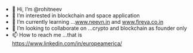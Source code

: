 - 👋 Hi, I’m @rohitneev
- 👀 I’m interested in blockchain and space application
- 🌱 I’m currently learning ...www.neevn.in and www.fireya.co.in
- 💞️ I’m looking to collaborate on ...crypto and blockchain as founder only
- 📫 How to reach me ...that is https://www.linkedin.com/in/europeamerica/

<!---
rohitneev/rohitneev is a ✨ special ✨ repository because its `README.md` (this file) appears on your GitHub profile.
You can click the Preview link to take a look at your changes.
--->
